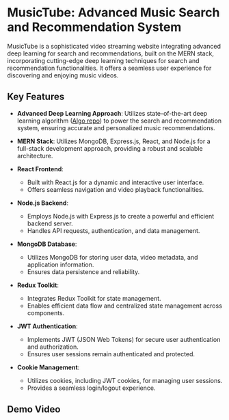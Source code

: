 # MusicTube: Advanced Music Search and Recommendation System

MusicTube is a sophisticated video streaming website integrating advanced deep learning for search and recommendations, built on the MERN stack, incorporating cutting-edge deep learning techniques for search and recommendation functionalities. It offers a seamless user experience for discovering and enjoying music videos.

## Key Features

- **Advanced Deep Learning Approach**: Utilizes state-of-the-art deep learning algorithm ([Algo repo](https://github.com/Princeverma3844/Ultimate-Music-Search-Engine)) to power the search and recommendation system, ensuring accurate and personalized music recommendations.
- **MERN Stack**: Utilizes MongoDB, Express.js, React, and Node.js for a full-stack development approach, providing a robust and scalable architecture.

- **React Frontend**:
  - Built with React.js for a dynamic and interactive user interface.
  - Offers seamless navigation and video playback functionalities.

- **Node.js Backend**:
  - Employs Node.js with Express.js to create a powerful and efficient backend server.
  - Handles API requests, authentication, and data management.

- **MongoDB Database**:
  - Utilizes MongoDB for storing user data, video metadata, and application information.
  - Ensures data persistence and reliability.

- **Redux Toolkit**:
  - Integrates Redux Toolkit for state management.
  - Enables efficient data flow and centralized state management across components.

- **JWT Authentication**:
  - Implements JWT (JSON Web Tokens) for secure user authentication and authorization.
  - Ensures user sessions remain authenticated and protected.

- **Cookie Management**:
  - Utilizes cookies, including JWT cookies, for managing user sessions.
  - Provides a seamless login/logout experience.

## Demo Video
